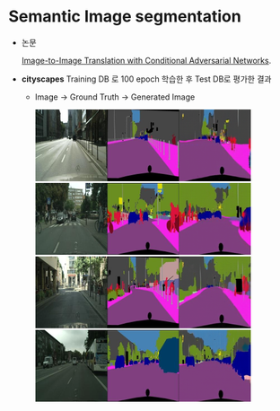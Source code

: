 # **Semantic Image segmentation**

* 논문

    [Image-to-Image Translation with Conditional Adversarial Networks](). 

* **cityscapes** Training DB 로 100 epoch 학습한 후 Test DB로 평가한 결과

    *   Image -> Ground Truth -> Generated Image

        <img src="result_image/incityscapesAtoBPix2PixL1loss_32.png" height = "128px" width="384px"/> 
        <img src="result_image/incityscapesAtoBPix2PixL1loss_33.png" height = "128px" width="384px"/> 

        <br>

        <img src="result_image/incityscapesAtoBPix2PixL1loss_90.png" height = "128px" width="384px"/> 
        <img src="result_image/incityscapesAtoBPix2PixL1loss_91.png" height = "128px" width="384px"/> 

